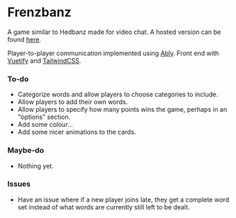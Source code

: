 # Frenzbanz

A game similar to Hedbanz made for video chat. A hosted version can be found [here](https://www.google.com).

Player-to-player communication implemented using [Ably](https://www.ably.io/). Front end with [Vuetify](https://vuetifyjs.com/en/) and [TailwindCSS](https://tailwindcss.com/).

### To-do
* Categorize words and allow players to choose categories to include.
* Allow players to add their own words.
* Allow players to specify how many points wins the game, perhaps in an "options" section.
* Add some colour...
* Add some nicer animations to the cards.

### Maybe-do
* Nothing yet.

### Issues
* Have an issue where if a new player joins late, they get a complete word set instead of what words are currently still left to be dealt.

